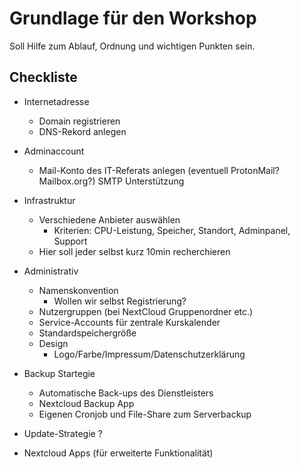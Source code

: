 # Grundlage für den Workshop
Soll Hilfe zum Ablauf, Ordnung und wichtigen Punkten sein.

## Checkliste

- Internetadresse
  - Domain registrieren
  - DNS-Rekord anlegen
- Adminaccount
  - Mail-Konto des IT-Referats anlegen (eventuell ProtonMail? Mailbox.org?) SMTP Unterstützung
- Infrastruktur
  - Verschiedene Anbieter auswählen
    - Kriterien: CPU-Leistung, Speicher, Standort, Adminpanel, Support
  - Hier soll jeder selbst kurz 10min recherchieren
  
- Administrativ
  - Namenskonvention
    - Wollen wir selbst Registrierung?
  - Nutzergruppen (bei NextCloud Gruppenordner etc.)
  - Service-Accounts für zentrale Kurskalender
  - Standardspeichergröße
  - Design
    - Logo/Farbe/Impressum/Datenschutzerklärung
  
- Backup Startegie
  - Automatische Back-ups des Dienstleisters
  - Nextcloud Backup App
  - Eigenen Cronjob und File-Share zum Serverbackup

- Update-Strategie
?
- Nextcloud Apps (für erweiterte Funktionalität)

    
  
